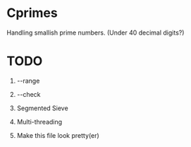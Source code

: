Cprimes
=======

Handling smallish prime numbers. (Under 40 decimal digits?)

TODO
====

1) --range

2) --check

3) Segmented Sieve

4) Multi-threading

5) Make this file look pretty(er)
